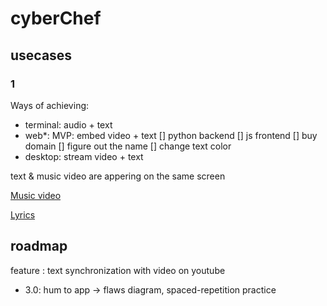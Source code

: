 # cyberChef

## usecases

### 1

Ways of achieving:

- terminal: audio + text
- web*: MVP: embed video + text
  [] python backend
  [] js frontend
  [] buy domain
  [] figure out the name
  [] change text color
- desktop: stream video + text

text & music video are appering on the same screen

[Music video](https://www.youtube.com/watch?v=X8f5RgwY8CI)

[Lyrics](https://www.google.com/search?q=muse+algorithm+lyrics&oq=muse+algorithm+lyrics&aqs=chrome..69i57j35i39j0i512j0i22i30l2j69i61j69i60j69i61.2550j0j7&sourceid=chrome&ie=UTF-8)

## roadmap

feature : text synchronization with video on youtube
- 3.0: hum to app -> flaws diagram, spaced-repetition practice 

